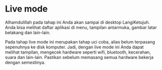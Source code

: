 # Live mode

Alhamdulillah pada tahap ini Anda akan sampai di desktop LangiKetujuh. Anda bisa melihat daftar aplikasi di menu, tampilan antarmuka, gambar latar belakang dan lain-lain.

Pada tahap live mode ini merupakan tahap uci coba, alias belum terpasang sepenuhnya ke disk komputer. Jadi, dengan live mode ini Anda dapat melihat tampilan, mengecek hardware seperti wifi, bluetooth, kecerahan, suara dan lain-lain. Pastikan sebelum memasang semua hardware bekerja dengan semestinya.
